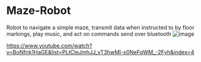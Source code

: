 # Maze-Robot
Robot to navigate a simple maze, transmit data when instructed to by floor markings, play music, and act on commands send over bluetooth
![image](https://user-images.githubusercontent.com/103087459/193984075-2820f312-e9ce-446a-a49b-00704a7c7652.png)

https://www.youtube.com/watch?v=BoNfnk1HaGE&list=PLtCleJmhJJ_yT3hwMI-x0NeFqWM_-2Fyh&index=4 
